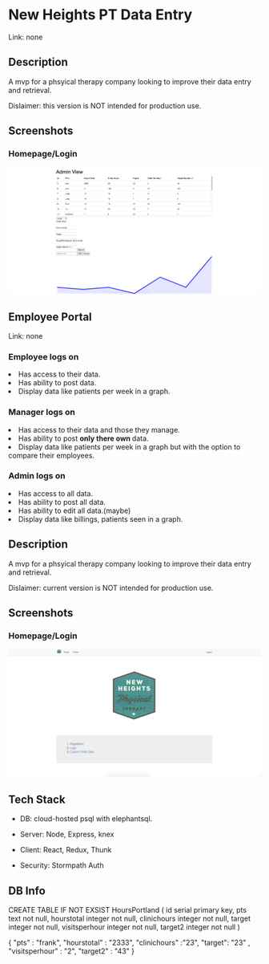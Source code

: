 # New Heights PT Data Entry

Link: none

## Description

A mvp for a phsyical therapy company looking to improve their data entry and retrieval.

Dislaimer: this version is NOT intended for production use.

## Screenshots

### Homepage/Login

![full page](/build/mainpage.png)

<h2>Employee Portal</h2>

Link: none

<h3>Employee logs on</h3>
<li>Has access to their data.</li>
<li>Has ability to post data.</li>
<li>Display data like patients per week in a graph.</li>



<h3>Manager logs on</h3>
<li>Has access to their data and those they manage.</li>
<li>Has ability to post <b> only there own </b> data.</li>
<li>Display data like patients per week in a graph but with the option to compare their employees. </li>




<h3>Admin logs on</h3>
<li>Has access to all data.</li>
<li>Has ability to post all data.</li>
<li>Has ability to edit all data.(maybe)</li>
<li>Display data like billings, patients seen in a graph. </li>

## Description

A mvp for a phsyical therapy company looking to improve their data entry and retrieval.

Dislaimer: current version is NOT intended for production use.


## Screenshots

### Homepage/Login

![full page](/build/nhithomepage.png)

## Tech Stack

- DB: cloud-hosted psql with elephantsql.

- Server: Node, Express, knex

- Client: React, Redux, Thunk

- Security: Stormpath Auth

## DB Info


CREATE TABLE IF NOT EXSIST HoursPortland (
	id serial primary key,
	pts text not null,
	hourstotal integer not null,
	clinichours integer not null,
	target integer not null,
	visitsperhour integer not null,
	target2 integer not null
)

{
	"pts" : "frank",
	"hourstotal" : "2333",
	"clinichours" :"23",
	"target": "23" ,
	"visitsperhour" :  "2",
	"target2" : "43"
}

